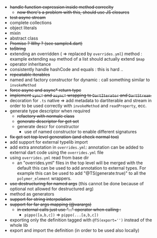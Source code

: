 -  ~~handle function expression inside method correclty~~
     -  ~~now there's a problem with this, should use JS closures~~
-  ~~test async stream~~
-  complete collections
-  object literals
-  mixin
-  abstract class
-  ~~Promise<T> ? Why ? (see sample4.dart)~~
-  ~~toString~~
-  extending an overridden ( => replaced by `overrides.yml`) method : example extending `map` method of a list should actually extend `$map`
-  operator inheritance
-  consistently handle hashCode and equals : this is hard ..
-  ~~repeatable iterables~~
-  named and factory constructor for dynamic : call something similar to `invokeMethod`
-  ~~force async and async* return type~~
-  ~~implement `sync*` and `async*` wrapping to `DartIterator` and `DartStream`.~~
-  decoration for `.ts`  native => add metadata to dartiterable and stream in
   order to be used correctly with `invokeMethod` and `readProperty`, ecc.
-  generate type descriptor when required
     - ~~refactory with normale class~~
     - ~~generate descriptor for get set~~
     - generate descr for constructor
         - use of named constructor to enable different signatures
-  ~~fix get set top level generation (and check normal too)~~   
-  add support for external typelib import
-  add extra annotation in `overrides.yml`: annotation can be added to external dart
   code using the `overrides.yml` file
-  using `overrides.yml` read from base dir
    - an "overrides.yml" files in the top level will be merged with the default
      this can be used to add annotation to external types. For example this can be
      used to add "@TS(generate:true)" to all the `polymer_element` wrappers.   
-  ~~use destructuring for named args~~ (this cannot be done because of optional not allowed for destructured arg)
-  method as generators
-  ~~support for string interpolation~~
-  ~~support for far args mapping (@varargs)~~
     - ~~in external calls just use "..." operator when calling :~~
         -  `pippo([a,b,c])` => `pippo(...[a,b,c])`
-  exporting only the definition tagged with `@TS(export='')` instead of the whole lib
-  export and import the definition (in order to be used also locally)
